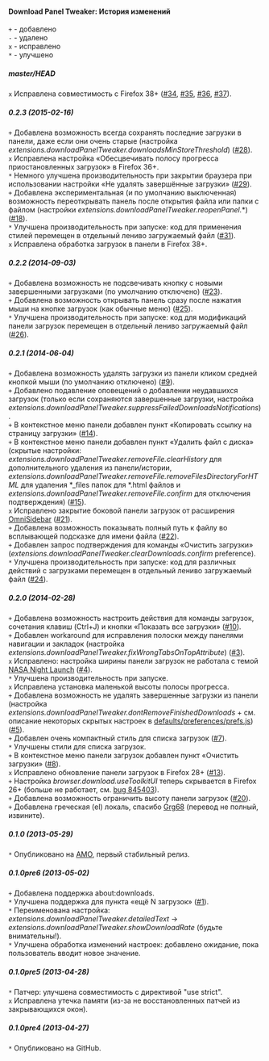 ﻿#### Download Panel Tweaker: История изменений

`+` - добавлено<br>
`-` - удалено<br>
`x` - исправлено<br>
`*` - улучшено<br>

##### master/HEAD
`x` Исправлена совместимость с Firefox 38+ (<a href="https://github.com/Infocatcher/Download_Panel_Tweaker/issues/34">#34</a>, <a href="https://github.com/Infocatcher/Download_Panel_Tweaker/issues/35">#35</a>, <a href="https://github.com/Infocatcher/Download_Panel_Tweaker/issues/36">#36</a>, <a href="https://github.com/Infocatcher/Download_Panel_Tweaker/issues/37">#37</a>).<br>

##### 0.2.3 (2015-02-16)
`+` Добавлена возможность всегда сохранять последние загрузки в панели, даже если они очень старые (настройка <em>extensions.downloadPanelTweaker.downloadsMinStoreThreshold</em>) (<a href="https://github.com/Infocatcher/Download_Panel_Tweaker/issues/28">#28</a>).<br>
`x` Исправлена настройка «Обесцвечивать полосу прогресса приостановленных загрузок» в Firefox 36+.<br>
`*` Немного улучшена производительность при закрытии браузера при использовании настройки «Не удалять завершённые загрузки» (<a href="https://github.com/Infocatcher/Download_Panel_Tweaker/issues/29">#29</a>).<br>
`+` Добавлена экспериментальная (и по умолчанию выключенная) возможность переоткрывать панель после открытия файла или папки с файлом (настройки <em>extensions.downloadPanelTweaker.reopenPanel.</em>\*) (<a href="https://github.com/Infocatcher/Download_Panel_Tweaker/issues/18">#18</a>).<br>
`*` Улучшена производительность при запуске: код для применения стилей перемещен в отдельный лениво загружаемый файл (<a href="https://github.com/Infocatcher/Download_Panel_Tweaker/issues/31">#31</a>).<br>
`x` Исправлена обработка загрузок в панели в Firefox 38+.<br>

##### 0.2.2 (2014-09-03)
`+` Добавлена возможность не подсвечивать кнопку с новыми завершенными загрузками (по умолчанию отключено) (<a href="https://github.com/Infocatcher/Download_Panel_Tweaker/issues/23">#23</a>).<br>
`+` Добавлена возможность открывать панель сразу после нажатия мыши на кнопке загрузок (как обычные меню) (<a href="https://github.com/Infocatcher/Download_Panel_Tweaker/issues/25">#25</a>).<br>
`*` Улучшена производительность при запуске: код для модификаций панели загрузок перемещен в отдельный лениво загружаемый файл (<a href="https://github.com/Infocatcher/Download_Panel_Tweaker/issues/26">#26</a>).<br>

##### 0.2.1 (2014-06-04)
`+` Добавлена возможность удалять загрузки из панели кликом средней кнопкой мыши (по умолчанию отключено) (<a href="https://github.com/Infocatcher/Download_Panel_Tweaker/issues/9">#9</a>).<br>
`+` Добавлено подавление оповещений о добавлении неудавшихся загрузок (только если сохраняются завершенные загрузки, настройка <em>extensions.downloadPanelTweaker.suppressFailedDownloadsNotifications</em>).<br>
`+` В контекстное меню панели добавлен пункт «Копировать ссылку на страницу загрузки» (<a href="https://github.com/Infocatcher/Download_Panel_Tweaker/issues/14">#14</a>).<br>
`+` В контекстное меню панели добавлен пункт «Удалить файл с диска» (скрытые настройки: <em>extensions.downloadPanelTweaker.removeFile.clearHistory</em> для дополнительного удаления из панели/истории, <em>extensions.downloadPanelTweaker.removeFile.removeFilesDirectoryForHTML</em> для удаления \*\_files папок для \*.html файлов и <em>extensions.downloadPanelTweaker.removeFile.confirm</em> для отключения подтверждения) (<a href="https://github.com/Infocatcher/Download_Panel_Tweaker/issues/15">#15</a>).<br>
`x` Исправлено закрытие боковой панели загрузок от расширения <a href="https://addons.mozilla.org/addon/omnisidebar/">OmniSidebar</a> (<a href="https://github.com/Infocatcher/Download_Panel_Tweaker/issues/21">#21</a>).<br>
`+` Добавлена возможность показывать полный путь к файлу во всплывающей подсказке для имени файла (<a href="https://github.com/Infocatcher/Download_Panel_Tweaker/issues/22">#22</a>).<br>
`+` Добавлен запрос подтверждения для команды «Очистить загрузки» (<em>extensions.downloadPanelTweaker.clearDownloads.confirm</em> preference).<br>
`*` Улучшена производительность при запуске: код для различных действий с загрузками перемещен в отдельный лениво загружаемый файл (<a href="https://github.com/Infocatcher/Download_Panel_Tweaker/issues/24">#24</a>).<br>

##### 0.2.0 (2014-02-28)
`+` Добавлена возможность настроить действия для команды загрузок, сочетания клавиш (Ctrl+J) и кнопки «Показать все загрузки» (<a href="https://github.com/Infocatcher/Download_Panel_Tweaker/issues/10">#10</a>).<br>
`+` Добавлен workaround для исправления полоски между панелями навигации и закладок (настройка <em>extensions.downloadPanelTweaker.fixWrongTabsOnTopAttribute</em>) (<a href="https://github.com/Infocatcher/Download_Panel_Tweaker/issues/3">#3</a>).<br>
`x` Исправлено: настройка ширины панели загрузок не работала с темой <a href="https://addons.mozilla.org/firefox/addon/nasa-night-launch/">NASA Night Launch</a> (<a href="https://github.com/Infocatcher/Download_Panel_Tweaker/issues/4">#4</a>).<br>
`*` Улучшена производительность при запуске.<br>
`x` Исправлена установка маленькой высоты полосы прогресса.<br>
`+` Добавлена возможность не удалять завершенные загрузки из панели (настройка <em>extensions.downloadPanelTweaker.dontRemoveFinishedDownloads</em> + см. описание некоторых скрытых настроек в <a href="https://github.com/Infocatcher/Download_Panel_Tweaker/blob/master/defaults/preferences/prefs.js">defaults/preferences/prefs.js</a>) (<a href="https://github.com/Infocatcher/Download_Panel_Tweaker/issues/5">#5</a>).<br>
`+` Добавлен очень компактный стиль для списка загрузок (<a href="https://github.com/Infocatcher/Download_Panel_Tweaker/issues/7">#7</a>).<br>
`*` Улучшены стили для списка загрузок.<br>
`+` В контекстное меню панели загрузок добавлен пункт «Очистить загрузки» (<a href="https://github.com/Infocatcher/Download_Panel_Tweaker/issues/8">#8</a>).<br>
`x` Исправлено обновление панели загрузок в Firefox 28+ (<a href="https://github.com/Infocatcher/Download_Panel_Tweaker/issues/13">#13</a>).<br>
`+` Настройка <em>browser.download.useToolkitUI</em> теперь скрывается в Firefox 26+ (больше не работает, см. <a href="https://bugzilla.mozilla.org/show_bug.cgi?id=845403">bug 845403</a>).<br>
`+` Добавлена возможность ограничить высоту панели загрузок (<a href="https://github.com/Infocatcher/Download_Panel_Tweaker/issues/20">#20</a>).<br>
`+` Добавлена греческая (el) локаль, спасибо <a href="http://forums.mozillazine.org/memberlist.php?mode=viewprofile&u=1595963">Grg68</a> (перевод не полный, извините).<br>

##### 0.1.0 (2013-05-29)
`*` Опубликовано на <a href="https://addons.mozilla.org/">AMO</a>, первый стабильный релиз.<br>

##### 0.1.0pre6 (2013-05-02)
`+` Добавлена поддержка about:downloads.<br>
`*` Улучшена поддержка для пункта «ещё N загрузок» (<a href="https://github.com/Infocatcher/Download_Panel_Tweaker/issues/1">#1</a>).<br>
`*` Переименована настройка: <em>extensions.downloadPanelTweaker.detailedText</em> -> <em>extensions.downloadPanelTweaker.showDownloadRate</em> (будьте внимательны!).<br>
`*` Улучшена обработка изменений настроек: добавлено ожидание, пока пользователь вводит новое значение.<br>

##### 0.1.0pre5 (2013-04-28)
`*` Патчер: улучшена совместимость с директивой "use strict".<br>
`x` Исправлена утечка памяти (из-за не восстановленных патчей из закрывающихся окон).<br>

##### 0.1.0pre4 (2013-04-27)
`*` Опубликовано на GitHub.<br>